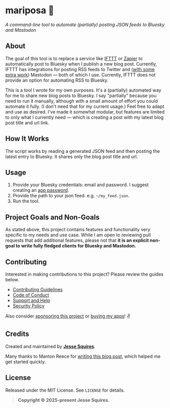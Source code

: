 # mariposa 🦋

*A command-line tool to automate (partially) posting JSON feeds to Bluesky and Mastodon*

## About

The goal of this tool is to replace a service like [IFTTT](https://ifttt.com) or [Zapier](https://zapier.com) to automatically post to Bluesky when I publish a new blog post. Currently, IFTTT has integrations for posting RSS feeds to Twitter and ([with some extra work](https://www.jessesquires.com/blog/2022/12/15/rss-to-mastodon/)) Mastodon — both of which I use. Currently, IFTTT does not provide an option for automating RSS to Bluesky.

This is a tool I wrote for my own purposes. It's a (partially) automated way for me to share new blog posts to Bluesky. I say "partially" because you need to run it manually, although with a small amount of effort you could automate it fully. (I don't need that for my current usage.) Feel free to adapt and use as desired. I've made it somewhat modular, but features are limited to only what I currently need — which is creating a post with my latest blog post title and url link.

## How It Works 

The script works by reading a generated JSON feed and then posting the latest entry to Bluesky. It shares only the blog post title and url.

## Usage

1. Provide your Bluesky credentials: email and password. I suggest creating an [app password](https://bsky.app/settings/app-passwords).
1. Provide the path to your json feed. e.g. `~/my_feed.json`.
1. Run the tool.

## Project Goals and Non-Goals

As stated above, this project contains features and functionality very specific to my needs and use case. While I am open to reviewing pull requests that add additional features, please not that **it is an explicit non-goal to write fully fledged clients for Bluesky and Mastodon.**

## Contributing

Interested in making contributions to this project? Please review the guides below.

- [Contributing Guidelines](https://github.com/jessesquires/.github/blob/main/CONTRIBUTING.md)
- [Code of Conduct](https://github.com/jessesquires/.github/blob/main/CODE_OF_CONDUCT.md)
- [Support and Help](https://github.com/jessesquires/.github/blob/main/SUPPORT.md)
- [Security Policy](https://github.com/jessesquires/.github/blob/main/SECURITY.md)

Also consider [sponsoring this project](https://github.com/sponsors/jessesquires) or [buying my apps](https://www.hexedbits.com)! ✌️

## Credits

Created and maintained by [**Jesse Squires**](https://www.jessesquires.com).

Many thanks to Manton Reece for [writing this blog post](https://www.manton.org/2023/04/29/getting-started-with.html), which helped me get started quickly.

## License

Released under the MIT License. See `LICENSE` for details.

> **Copyright &copy; 2025-present Jesse Squires.**
